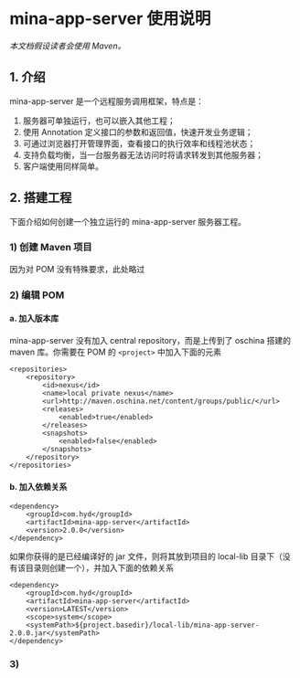 # mina-app-server 使用说明

_本文档假设读者会使用 Maven。_

## 1. 介绍

mina-app-server 是一个远程服务调用框架，特点是：

1. 服务器可单独运行，也可以嵌入其他工程；
2. 使用 Annotation 定义接口的参数和返回值，快速开发业务逻辑；
3. 可通过浏览器打开管理界面，查看接口的执行效率和线程池状态；
4. 支持负载均衡，当一台服务器无法访问时将请求转发到其他服务器；
5. 客户端使用同样简单。

## 2. 搭建工程

下面介绍如何创建一个独立运行的 mina-app-server 服务器工程。

### 1) 创建 Maven 项目

因为对 POM 没有特殊要求，此处略过

### 2) 编辑 POM

#### a. 加入版本库

mina-app-server 没有加入 central repository，而是上传到了 oschina 搭建的 maven 库。你需要在 POM 的 `<project>` 中加入下面的元素

    <repositories>
        <repository>
            <id>nexus</id>
            <name>local private nexus</name>
            <url>http://maven.oschina.net/content/groups/public/</url>
            <releases>
                <enabled>true</enabled>
            </releases>
            <snapshots>
                <enabled>false</enabled>
            </snapshots>
        </repository>
    </repositories>

#### b. 加入依赖关系

    <dependency>
        <groupId>com.hyd</groupId>
        <artifactId>mina-app-server</artifactId>
        <version>2.0.0</version>
    </dependency>

如果你获得的是已经编译好的 jar 文件，则将其放到项目的 local-lib 目录下（没有该目录则创建一个），并加入下面的依赖关系

    <dependency>
        <groupId>com.hyd</groupId>
        <artifactId>mina-app-server</artifactId>
        <version>LATEST</version>
        <scope>system</scope>
        <systemPath>${project.basedir}/local-lib/mina-app-server-2.0.0.jar</systemPath>
    </dependency>

### 3) 